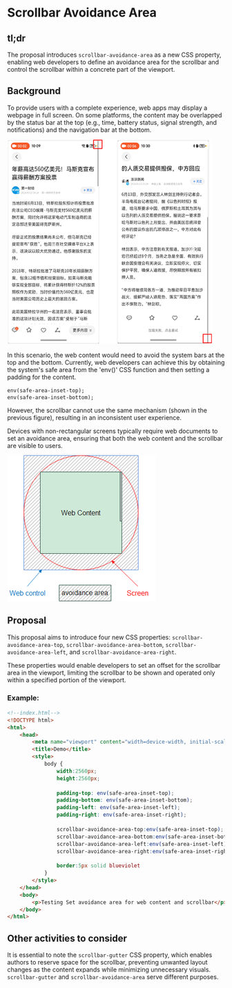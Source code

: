 # Scrollbar Avoidance Area

## tl;dr

The proposal introduces `scrollbar-avoidance-area` as a new CSS property, enabling web developers to define an avoidance area for the scrollbar and control the scrollbar within a concrete part of the viewport. 

## Background

To provide users with a complete experience, web apps may display a webpage in full screen. On some platforms, the content may be overlapped by the status bar at the top (e.g., time, battery status, signal strength, and notifications) and the navigation bar at the bottom.   
 
![Screenshots showing how the scrollbar overlaps the status bar in a smartphone viewport](./images/overlapping-scrollbar.png)

In this scenario, the web content would need to avoid the system bars at the top and the bottom. 
Currently, web developers can achieve this by obtaining the system's safe area from the 'env()' CSS function and then setting a padding for the content.

```
env(safe-area-inset-top);
env(safe-area-inset-bottom);
```

However, the scrollbar cannot use the same mechanism (shown in the previous figure), resulting in an inconsistent user experience.

Devices with non-rectangular screens typically require web documents to set an avoidance area, ensuring that both the web content and the scrollbar are visible to users.

![Avoidance area of web content represented in a circular device](./images/avoidance-area.png)
 
## Proposal

This proposal aims to introduce four new CSS properties: `scrollbar-avoidance-area-top`, `scrollbar-avoidance-area-bottom`, `scrollbar-avoidance-area-left`, and `scrollbar-avoidance-area-right`. 

These properties would enable developers to set an offset for the scrollbar area in the viewport, limiting the scrollbar to be shown and operated only within a specified portion of the viewport. 

### Example:

```html
<!--index.html-->
<!DOCTYPE html>
<html>
	<head>
        <meta name="viewport" content="width=device-width, initial-scale=1.0, viewport-fit=cover">
		<title>Demo</title>
		<style>
			body {
				width:2560px;
				height:2560px;

				padding-top: env(safe-area-inset-top);
                padding-bottom: env(safe-area-inset-bottom);
      			padding-left: env(safe-area-inset-left);
                padding-right: env(safe-area-inset-right);

                scrollbar-avoidance-area-top:env(safe-area-inset-top);
                scrollbar-avoidance-area-bottom:env(safe-area-inset-bottom);
                scrollbar-avoidance-area-left:env(safe-area-inset-left);
                scrollbar-avoidance-area-right:env(safe-area-inset-right);

				border:5px solid blueviolet
			}
		</style>
	</head>
	<body>
		<p>Testing Set avoidance area for web content and scrollbar</p>
	</body>
</html>
```

## Other activities to consider 

It is essential to note the `scrollbar-gutter` CSS property, which enables authors to reserve space for the scrollbar, preventing unwanted layout changes as the content expands while minimizing unnecessary visuals. `scrollbar-gutter` and `scrollbar-avoidance-area` serve different purposes.
